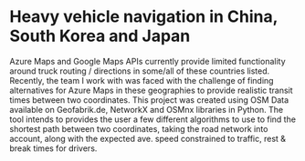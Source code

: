 # Heavy vehicle navigation in China, South Korea and Japan
Azure Maps and Google Maps APIs currently provide limited functionality around truck routing / directions in some/all of these countries listed. Recently, the team I work with was faced with the challenge of finding alternatives for Azure Maps in these geographies to provide realistic transit times between two coordinates. This project was created using OSM Data available on Geofabrik.de, NetworkX and OSMnx libraries in Python.
The tool intends to provides the user a few different algorithms to use to find the shortest path between two coordinates, taking the road network into account, along with the expected ave. speed constrained to traffic, rest & break times for drivers.
